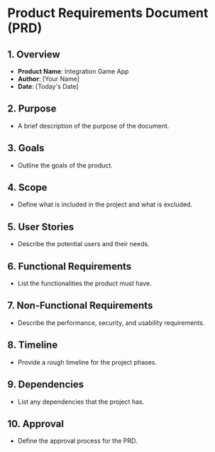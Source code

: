 # Product Requirements Document (PRD)

## 1. Overview
- **Product Name**: Integration Game App
- **Author**: [Your Name]
- **Date**: [Today's Date]

## 2. Purpose
- A brief description of the purpose of the document.

## 3. Goals
- Outline the goals of the product.

## 4. Scope
- Define what is included in the project and what is excluded.

## 5. User Stories
- Describe the potential users and their needs.

## 6. Functional Requirements
- List the functionalities the product must have.

## 7. Non-Functional Requirements
- Describe the performance, security, and usability requirements.

## 8. Timeline
- Provide a rough timeline for the project phases.

## 9. Dependencies
- List any dependencies that the project has.

## 10. Approval
- Define the approval process for the PRD.